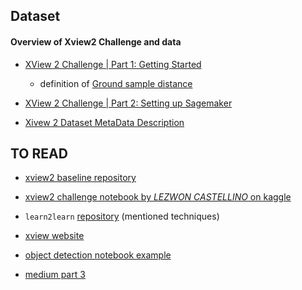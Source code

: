 ## Dataset

#### Overview of Xview2 Challenge and data

- [XView 2 Challenge | Part 1: Getting Started](https://lezwoncastelino.medium.com/xview-2-challenge-part-1-getting-started-270c2249e19e)

    - definition of [Ground sample distance](https://en.wikipedia.org/wiki/Ground_sample_distance)

- [XView 2 Challenge | Part 2: Setting up Sagemaker](https://lezwoncastelino.medium.com/xview-2-challenge-part-2-setting-up-sagemaker-49090d9167ea)

- [Xivew 2 Dataset MetaData Description](./res/xBD_Metadata_Explanation.pdf)




## TO READ
- [xview2 baseline repository](https://github.com/DIUx-xView/xView2_baseline)
- [xview2 challenge notebook by *LEZWON CASTELLINO* on kaggle](https://www.kaggle.com/code/lezwon/xview2-challenge/notebook)
- `learn2learn` [repository](https://github.com/learnables/learn2learn) (mentioned techniques)

- [xview website](https://xview2.org/download-links)
- [object detection notebook example](https://databricks.com/notebooks/1_data_eng_xview_object_detection.html)

- [medium part 3](https://medium.com/analytics-vidhya/xview-2-challenge-part-3-exploring-the-dataset-ec924303b0df)